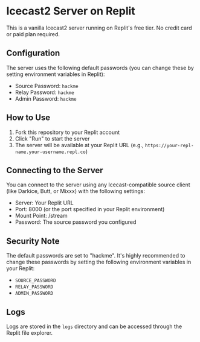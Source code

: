 # Icecast2 Server on Replit

This is a vanilla Icecast2 server running on Replit's free tier. No credit card or paid plan required.

## Configuration

The server uses the following default passwords (you can change these by setting environment variables in Replit):

- Source Password: `hackme`
- Relay Password: `hackme`
- Admin Password: `hackme`

## How to Use

1. Fork this repository to your Replit account
2. Click "Run" to start the server
3. The server will be available at your Replit URL (e.g., `https://your-repl-name.your-username.repl.co`)

## Connecting to the Server

You can connect to the server using any Icecast-compatible source client (like Darkice, Butt, or Mixxx) with the following settings:

- Server: Your Replit URL
- Port: 8000 (or the port specified in your Replit environment)
- Mount Point: /stream
- Password: The source password you configured

## Security Note

The default passwords are set to "hackme". It's highly recommended to change these passwords by setting the following environment variables in your Replit:

- `SOURCE_PASSWORD`
- `RELAY_PASSWORD`
- `ADMIN_PASSWORD`

## Logs

Logs are stored in the `logs` directory and can be accessed through the Replit file explorer. 